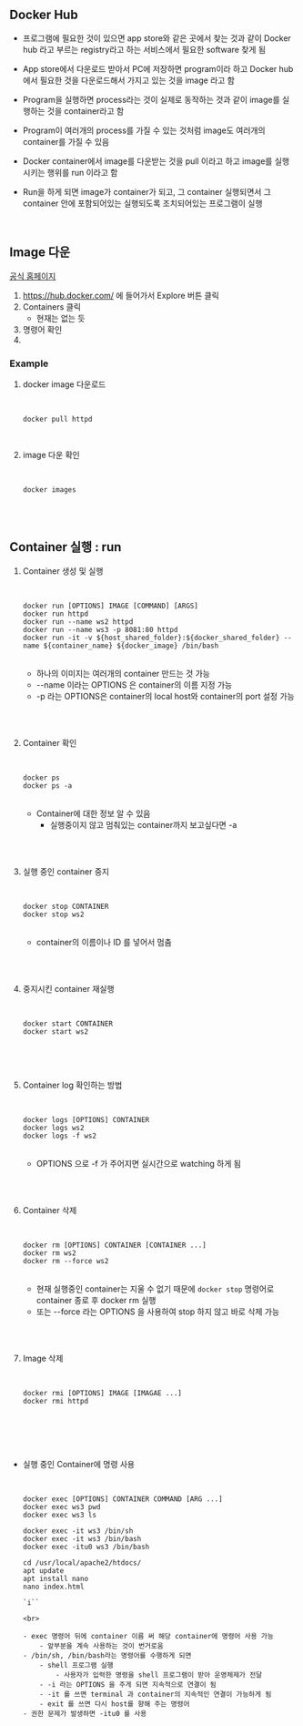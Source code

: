 


## Docker Hub
- 프로그램에 필요한 것이 있으면 app store와 같은 곳에서 찾는 것과 같이
Docker hub 라고 부르는 registry라고 하는 서비스에서 필요한 software 찾게 됨
- App store에서 다운로드 받아서 PC에 저장하면 program이라 하고 Docker hub에서 필요한 것을 다운로드해서 가지고 있는 것을 image 라고 함
- Program을 실행하면 process라는 것이 실제로 동작하는 것과 같이 image를 실행하는 것을 container라고 함
- Program이 여러개의 process를 가질 수 있는 것처럼 image도 여러개의 container를 가질 수 있음

- Docker container에서 image를 다운받는 것을 pull 이라고 하고 image를 실행시키는 행위를 run 이라고 함
- Run을 하게 되면 image가 container가 되고, 그 container 실행되면서 그 container 안에 포함되어있는 실행되도록 조치되어있는 프로그램이 실행

<br>

## Image 다운
[공식 홈페이지](https://docs.docker.com/engine/reference/commandline/pull/)
1. https://hub.docker.com/ 에 들어가서 Explore 버튼 클릭 
2. Containers 클릭
    - 현재는 없는 듯
3. 명령어 확인 
4. 

### Example
1. docker image 다운로드
    
    <br>

    ```
    docker pull httpd 
    ```

<br>

2. image 다운 확인
    
    <br>

    ```
    docker images
    ```

<br>
<br>

## Container 실행 : run

1. Container 생성 및 실행
    
    <br>
    
    ```
    docker run [OPTIONS] IMAGE [COMMAND] [ARGS]
    docker run httpd
    docker run --name ws2 httpd 
    docker run --name ws3 -p 8081:80 httpd
    docker run -it -v ${host_shared_folder}:${docker_shared_folder} --name ${container_name} ${docker_image} /bin/bash
    
    ```

    <br>

    - 하나의 이미지는 여러개의 container 만드는 것 가능
    - --name 이라는 OPTIONS 은 container의 이름 지정 가능
    - -p 라는 OPTIONS은 container의 local host와 container의 port 설정 가능

<br>
<br>


2. Container 확인

    <br>

    ```
    docker ps 
    docker ps -a
    ```

    <br>

    - Container에 대한 정보 알 수 있음
        - 실행중이지 않고 멈춰있는 container까지 보고싶다면 -a

<br>
<br>

 

3. 실행 중인 container 중지

    <br>

    ```
    docker stop CONTAINER
    docker stop ws2
    ```
    
    <br>

    - container의 이름이나 ID 를 넣어서 멈춤

<br>
<br>

4. 중지시킨 container 재실행

    <br>

    ```
    docker start CONTAINER
    docker start ws2
    ```
    
    <br>

<br>

5. Container log 확인하는 방법

    <br>

    ```
    docker logs [OPTIONS] CONTAINER
    docker logs ws2
    docker logs -f ws2
    ```
    
    <br>

    - OPTIONS 으로 -f 가 주어지면 실시간으로 watching 하게 됨 

<br>
<br>

6. Container 삭제

    <br>

    ```
    docker rm [OPTIONS] CONTAINER [CONTAINER ...]
    docker rm ws2
    docker rm --force ws2
    ```
    
    <br>

    - 현재 실행중인 container는 지울 수 없기 때문에  `docker stop` 명령어로 container 종로 후 docker rm 실행
    - 또는 --force 라는 OPTIONS 을 사용하여 stop 하지 않고 바로 삭제 가능

<br>
<br>

7. Image 삭제 

    <br>

    ```
    docker rmi [OPTIONS] IMAGE [IMAGAE ...]
    docker rmi httpd
    ```
    
    <br>

<br>
<br>



- 실행 중인 Container에 명령 사용

    <br>

    ```
    docker exec [OPTIONS] CONTAINER COMMAND [ARG ...]
    docker exec ws3 pwd
    docker exec ws3 ls

    docker exec -it ws3 /bin/sh
    docker exec -it ws3 /bin/bash
    docker exec -itu0 ws3 /bin/bash

    cd /usr/local/apache2/htdocs/
    apt update
    apt install nano
    nano index.html

    `i`` 

    <br>

    - exec 명령어 뒤에 container 이름 써 해당 container에 명령어 사용 가능
        - 앞부분을 계속 사용하는 것이 번거로움
    - /bin/sh, /bin/bash라는 명령어를 수행하게 되면 
        - shell 프로그램 실행
            - 사용자가 입력한 명령을 shell 프로그램이 받아 운영체제가 전달 
        - -i 라는 OPTIONS 을 주게 되면 지속적으로 연결이 됨 
        - -it 를 쓰면 terminal 과 container의 지속적인 연결이 가능하게 됨
        - exit 를 쓰면 다시 host를 향해 주는 명령어
    - 권한 문제가 발생하면 -itu0 를 사용
